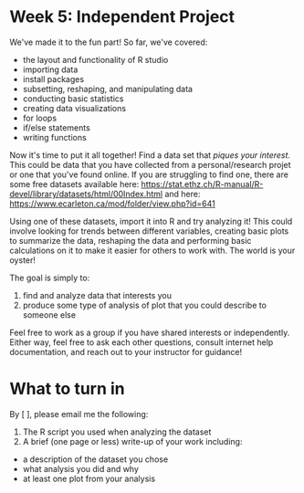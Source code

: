 # Week 5: Independent Project #

We've made it to the fun part! So far, we've covered:

- the layout and functionality of R studio
- importing data
- install packages
- subsetting, reshaping, and manipulating data
- conducting basic statistics
- creating data visualizations
- for loops
- if/else statements
- writing functions

Now it's time to put it all together! Find a data set that *piques your interest*. 
This could be data that you have collected from a personal/research projet or one that you've found online. 
If you are struggling to find one, there are some free datasets available here:
https://stat.ethz.ch/R-manual/R-devel/library/datasets/html/00Index.html
and here:
https://www.ecarleton.ca/mod/folder/view.php?id=641

Using one of these datasets, import it into R and try analyzing it! This could involve looking for trends between different variables,
creating basic plots to summarize the data, reshaping the data and performing basic calculations on it to make it easier for others to work with.
The world is your oyster!

The goal is simply to:
1) find and analyze data that interests you
2) produce some type of analysis of plot that you could describe to someone else

Feel free to work as a group if you have shared interests or independently. Either way, feel free to ask each other questions, consult internet help documentation, and reach out to your instructor for guidance!

# What to turn in #

By [ ], please email me the following:

1) The R script you used when analyzing the dataset
2) A brief (one page or less) write-up of your work including:
- a description of the dataset you chose
- what analysis you did and why
- at least one plot from your analysis



